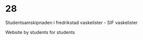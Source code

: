# 28

Studentsamskipnaden i fredrikstad vaskelister - SIF vaskelister

Website by students for students